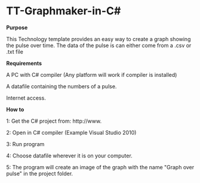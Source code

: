 TT-Graphmaker-in-C#
===================

<b>     Purpose</b>

This Technology template provides an easy way to create a graph showing the pulse over time. The data of the pulse is can either come from a .csv or .txt file

<b>     Requirements</b>

  A PC with C# compiler (Any platform will work if compiler is installed)

  A datafile containing the numbers of a pulse.

  Internet access. 

<b>     How to</b>

1: Get the C# project from: http://www.

2: Open in C# compiler (Example Visual Studio 2010)

3: Run program

4: Choose datafile wherever it is on your computer.

5: The program will create an image of the graph with the name "Graph over pulse" in the project folder.


